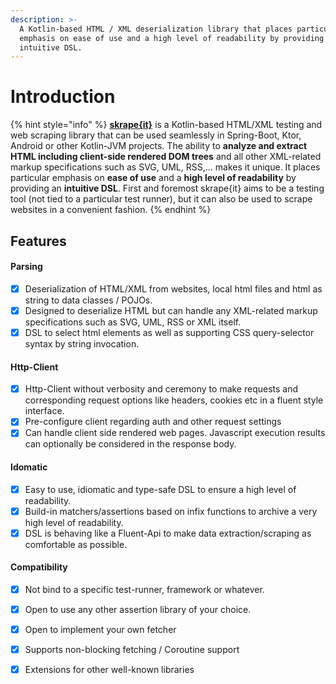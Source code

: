 ```yaml
---
description: >-
  A Kotlin-based HTML / XML deserialization library that places particular
  emphasis on ease of use and a high level of readability by providing an
  intuitive DSL.
---
```


# Introduction

{% hint style="info" %}
[**skrape{it}**](http://www.skrape.it) is a Kotlin-based HTML/XML testing and web scraping library that can be used seamlessly in Spring-Boot, Ktor, Android or other Kotlin-JVM projects. The ability to **analyze and extract HTML including client-side rendered DOM trees** and all other XML-related markup specifications such as SVG, UML, RSS,... makes it unique. It places particular emphasis on **ease of use** and a **high level of readability** by providing an **intuitive DSL**. First and foremost skrape{it} aims to be a testing tool \(not tied to a particular test runner\), but it can also be used to scrape websites in a convenient fashion.
{% endhint %}

## Features

#### Parsing

* [x] Deserialization of HTML/XML from websites, local html files and html as string to data classes / POJOs.
* [x] Designed to deserialize HTML but can handle any XML-related markup specifications such as SVG, UML, RSS or XML itself.
* [x] DSL to select html elements as well as supporting CSS query-selector syntax by string invocation.

#### Http-Client

* [x] Http-Client without verbosity and ceremony to make requests and corresponding request options like headers, cookies etc in a fluent style interface.
* [x] Pre-configure client regarding auth and other request settings
* [x] Can handle client side rendered web pages. Javascript execution results can optionally be considered in the response body.

#### Idomatic

* [x] Easy to use, idiomatic and type-safe DSL to ensure a high level of readability.
* [x] Build-in matchers/assertions based on infix functions to archive a very high level of readability.
* [x] DSL is behaving like a Fluent-Api to make data extraction/scraping as comfortable as possible.

#### Compatibility

* [x] Not bind to a specific test-runner, framework or whatever.
* [x] Open to use any other assertion library of your choice.
* [x] Open to implement your own fetcher
* [x] Supports non-blocking fetching / Coroutine support
* [x] Extensions for other well-known libraries

